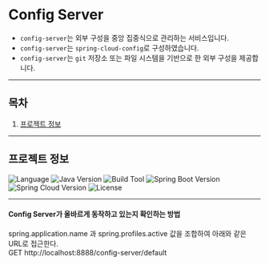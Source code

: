 # Config Server
- `config-server`는 외부 구성을 중앙 집중식으로 관리하는 서비스입니다.
- `config-server`는 `spring-cloud-config`로 구성하였습니다.
- `config-server`는 `git` 저장소 또는 파일 시스템을 기반으로 한 외부 구성을 제공합니다.

---

## 목차
1. [프로젝트 정보](#프로젝트-정보)

---

## 프로젝트 정보
![Language](https://img.shields.io/badge/language-Java-blue)
![Java Version](https://img.shields.io/badge/Java-17-blue)
![Build Tool](https://img.shields.io/badge/build%20tool-Gradle-orange)
![Spring Boot Version](https://img.shields.io/badge/Spring%20Boot-3.2.2-green)
![Spring Cloud Version](https://img.shields.io/badge/Spring%20Cloud-2023.0.0-green)
![License](https://img.shields.io/badge/license-Apache%202.0-brightgreen)

---


#### Config Server가 올바르게 동작하고 있는지 확인하는 방법
spring.application.name 과 spring.profiles.active 값을 조합하여 아래와 같은 URL로 접근한다.<br>
GET http://localhost:8888/config-server/default